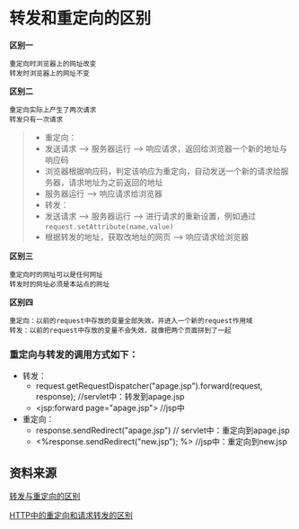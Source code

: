 # 转发和重定向的区别

**区别一**

```
重定向时浏览器上的网址改变
转发时浏览器上的网址不变
```

**区别二**

```
重定向实际上产生了两次请求
转发只有一次请求
```

>- 重定向：
>  - 发送请求 --> 服务器运行 --> 响应请求，返回给浏览器一个新的地址与响应码
>  - 浏览器根据响应码，判定该响应为重定向，自动发送一个新的请求给服务器，请求地址为之前返回的地址
>  - 服务器运行 --> 响应请求给浏览器
>- 转发：
>  - 发送请求 --> 服务器运行 --> 进行请求的重新设置，例如通过`request.setAttribute(name,value)` 
>  - 根据转发的地址，获取改地址的网页 --> 响应请求给浏览器



**区别三**

```
重定向时的网址可以是任何网址
转发时的网址必须是本站点的网址
```

**区别四**

```
重定向：以前的request中存放的变量全部失效，并进入一个新的request作用域
转发：以前的request中存放的变量不会失效，就像把两个页面拼到了一起
```



### 重定向与转发的调用方式如下：

- 转发：
  - request.getRequestDispatcher("apage.jsp").forward(request, response);		//servlet中：转发到apage.jsp
  - <jsp:forward page="apage.jsp">    	//jsp中
- 重定向：
  - response.sendRedirect("apage.jsp")		// servlet中：重定向到apage.jsp
  - <%response.sendRedirect("new.jsp"); %> //jsp中：重定向到new.jsp



## 资料来源

[转发与重定向的区别](http://www.2cto.com/kf/201107/97118.html)

[HTTP中的重定向和请求转发的区别](http://www.cnblogs.com/yqin/archive/2010/06/07/1810454.html)